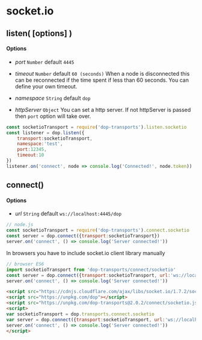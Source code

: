 # socket.io

## listen( [options] )

#### Options

- *port* `Number` default `4445`

- *timeout* `Number` default `60 (seconds)`
When a node is disconnected this can be reconnected if the time spent if less than 60 seconds. You can define your own timeout.

- *namespace* `String` default `dop`

- *httpServer* `Object`
You can set a http server. If not httpServer is passed then `port` option will take over.

```js
const socketioTransport = require('dop-transports').listen.socketio
const listener = dop.listen({
    transport:socketioTransport,
    namespace:'test',
    port:12345,
    timeout:10
})
listener.on('connect', node => console.log('Connected!', node.token))
```



## connect()

#### Options

- *url* `String` default `ws://localhost:4445/dop`

```js
// node.js
const socketioTransport = require('dop-transports').connect.socketio
const server = dop.connect({transport:socketioTransport})
server.on('connect', () => console.log('Server connected!'))
```

In browsers you have to include socket.io client library manually

```js
// browser ES6
import socketioTransport from 'dop-transports/connect/socketio'
const server = dop.connect({transport:socketioTransport, url:'ws://localhost:4445/test'})
server.on('connect', () => console.log('Server connected!'))
```

```html
<script src="https://cdnjs.cloudflare.com/ajax/libs/socket.io/1.7.2/socket.io.min.js"></script>
<script src="https://unpkg.com/dop"></script>
<script src="https://unpkg.com/dop-transports@2.0.2/connect/socketio.js"></script>
<script>
var socketioTransport = dop.transports.connect.socketio
var server = dop.connect({transport:socketioTransport, url:'ws://localhost:4445/test'})
server.on('connect', () => console.log('Server connected!'))
</script>
```

